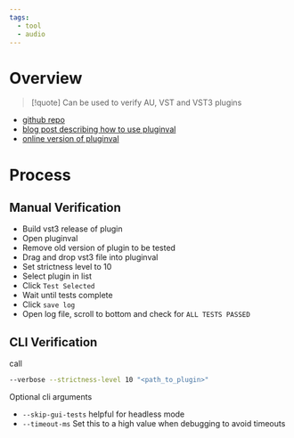 ```yaml
---
tags:
  - tool
  - audio
---
```

# Overview

> [!quote] Can be used to verify AU, VST and VST3 plugins

- [github repo](https://github.com/Tracktion/pluginval)
- [blog post describing how to use pluginval](https://melatonin.dev/blog/pluginval-is-a-plugin-devs-best-friend/)
- [online version of pluginval](https://validatemyplugin.com/)

# Process

## Manual Verification

- Build vst3 release of plugin
- Open pluginval
- Remove old version of plugin to be tested
- Drag and drop vst3 file into pluginval
- Set strictness level to 10
- Select plugin in list
- Click `Test Selected`
- Wait until tests complete
- Click `save log`
- Open log file, scroll to bottom and check for `ALL TESTS PASSED`

## CLI Verification

call

```bash
--verbose --strictness-level 10 "<path_to_plugin>"
```

Optional cli arguments
- `--skip-gui-tests` helpful for headless mode
- `--timeout-ms` Set this to a high value when debugging to avoid timeouts
